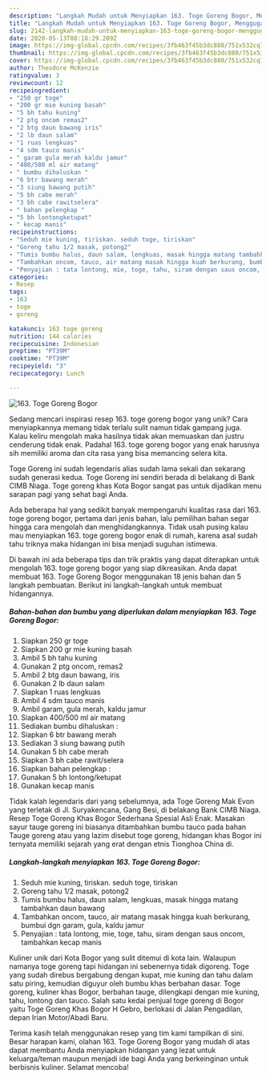 ```yaml
---
description: "Langkah Mudah untuk Menyiapkan 163. Toge Goreng Bogor, Menggugah Selera"
title: "Langkah Mudah untuk Menyiapkan 163. Toge Goreng Bogor, Menggugah Selera"
slug: 2142-langkah-mudah-untuk-menyiapkan-163-toge-goreng-bogor-menggugah-selera
date: 2020-05-13T08:18:29.209Z
image: https://img-global.cpcdn.com/recipes/3fb463f45b3dc880/751x532cq70/163-toge-goreng-bogor-foto-resep-utama.jpg
thumbnail: https://img-global.cpcdn.com/recipes/3fb463f45b3dc880/751x532cq70/163-toge-goreng-bogor-foto-resep-utama.jpg
cover: https://img-global.cpcdn.com/recipes/3fb463f45b3dc880/751x532cq70/163-toge-goreng-bogor-foto-resep-utama.jpg
author: Theodore McKenzie
ratingvalue: 3
reviewcount: 12
recipeingredient:
- "250 gr toge"
- "200 gr mie kuning basah"
- "5 bh tahu kuning"
- "2 ptg oncom remas2"
- "2 btg daun bawang iris"
- "2 lb daun salam"
- "1 ruas lengkuas"
- "4 sdm tauco manis"
- " garam gula merah kaldu jamur"
- "400/500 ml air matang"
- " bumbu dihaluskan "
- "6 btr bawang merah"
- "3 siung bawang putih"
- "5 bh cabe merah"
- "3 bh cabe rawitselera"
- " bahan pelengkap "
- "5 bh lontongketupat"
- " kecap manis"
recipeinstructions:
- "Seduh mie kuning, tiriskan. seduh toge, tiriskan"
- "Goreng tahu 1/2 masak, potong2"
- "Tumis bumbu halus, daun salam, lengkuas, masak hingga matang tambahkan daun bawang"
- "Tambahkan oncom, tauco, air matang masak hingga kuah berkurang, bumbui dgn garam, gula, kaldu jamur"
- "Penyajian : tata lontong, mie, toge, tahu, siram dengan saus oncom, tambahkan kecap manis"
categories:
- Resep
tags:
- 163
- toge
- goreng

katakunci: 163 toge goreng 
nutrition: 144 calories
recipecuisine: Indonesian
preptime: "PT39M"
cooktime: "PT39M"
recipeyield: "3"
recipecategory: Lunch

---
```



![163. Toge Goreng Bogor](https://img-global.cpcdn.com/recipes/3fb463f45b3dc880/751x532cq70/163-toge-goreng-bogor-foto-resep-utama.jpg)

Sedang mencari inspirasi resep 163. toge goreng bogor yang unik? Cara menyiapkannya memang tidak terlalu sulit namun tidak gampang juga. Kalau keliru mengolah maka hasilnya tidak akan memuaskan dan justru cenderung tidak enak. Padahal 163. toge goreng bogor yang enak harusnya sih memiliki aroma dan cita rasa yang bisa memancing selera kita.

Toge Goreng ini sudah legendaris alias sudah lama sekali dan sekarang sudah generasi kedua. Toge Goreng ini sendiri berada di belakang di Bank CIMB Niaga. Toge goreng khas Kota Bogor sangat pas untuk dijadikan menu sarapan pagi yang sehat bagi Anda.

Ada beberapa hal yang sedikit banyak mempengaruhi kualitas rasa dari 163. toge goreng bogor, pertama dari jenis bahan, lalu pemilihan bahan segar hingga cara mengolah dan menghidangkannya. Tidak usah pusing kalau mau menyiapkan 163. toge goreng bogor enak di rumah, karena asal sudah tahu triknya maka hidangan ini bisa menjadi suguhan istimewa.


Di bawah ini ada beberapa tips dan trik praktis yang dapat diterapkan untuk mengolah 163. toge goreng bogor yang siap dikreasikan. Anda dapat membuat 163. Toge Goreng Bogor menggunakan 18 jenis bahan dan 5 langkah pembuatan. Berikut ini langkah-langkah untuk membuat hidangannya.

<!--inarticleads1-->

##### Bahan-bahan dan bumbu yang diperlukan dalam menyiapkan 163. Toge Goreng Bogor:

1. Siapkan 250 gr toge
1. Siapkan 200 gr mie kuning basah
1. Ambil 5 bh tahu kuning
1. Gunakan 2 ptg oncom, remas2
1. Ambil 2 btg daun bawang, iris
1. Gunakan 2 lb daun salam
1. Siapkan 1 ruas lengkuas
1. Ambil 4 sdm tauco manis
1. Ambil  garam, gula merah, kaldu jamur
1. Siapkan 400/500 ml air matang
1. Sediakan  bumbu dihaluskan :
1. Siapkan 6 btr bawang merah
1. Sediakan 3 siung bawang putih
1. Gunakan 5 bh cabe merah
1. Siapkan 3 bh cabe rawit/selera
1. Siapkan  bahan pelengkap :
1. Gunakan 5 bh lontong/ketupat
1. Gunakan  kecap manis


Tidak kalah legendaris dari yang sebelumnya, ada Toge Goreng Mak Evon yang terletak di Jl. Suryakencana, Gang Besi, di belakang Bank CIMB Niaga. Resep Toge Goreng Khas Bogor Sederhana Spesial Asli Enak. Masakan sayur tauge goreng ini biasanya ditambahkan bumbu tauco pada bahan Tauge goreng atau yang lazim disebut toge goreng, hidangan khas Bogor ini ternyata memiliki sejarah yang erat dengan etnis Tionghoa China di. 

<!--inarticleads2-->

##### Langkah-langkah menyiapkan 163. Toge Goreng Bogor:

1. Seduh mie kuning, tiriskan. seduh toge, tiriskan
1. Goreng tahu 1/2 masak, potong2
1. Tumis bumbu halus, daun salam, lengkuas, masak hingga matang tambahkan daun bawang
1. Tambahkan oncom, tauco, air matang masak hingga kuah berkurang, bumbui dgn garam, gula, kaldu jamur
1. Penyajian : tata lontong, mie, toge, tahu, siram dengan saus oncom, tambahkan kecap manis


Kuliner unik dari Kota Bogor yang sulit ditemui di kota lain. Walaupun namanya toge goreng tapi hidangan ini sebenernya tidak digoreng. Toge yang sudah direbus bergabung dengan kupat, mie kuning dan tahu dalam satu piring, kemudian diguyur oleh bumbu khas berbahan dasar. Toge goreng, kuliner khas Bogor, berbahan tauge, dilengkapi dengan mie kuning, tahu, lontong dan tauco. Salah satu kedai penjual toge goreng di Bogor yaitu Toge Goreng Khas Bogor H Gebro, berlokasi di Jalan Pengadilan, depan Irian Motor/Abadi Baru. 

Terima kasih telah menggunakan resep yang tim kami tampilkan di sini. Besar harapan kami, olahan 163. Toge Goreng Bogor yang mudah di atas dapat membantu Anda menyiapkan hidangan yang lezat untuk keluarga/teman maupun menjadi ide bagi Anda yang berkeinginan untuk berbisnis kuliner. Selamat mencoba!
